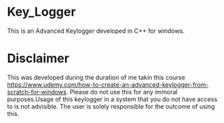 # Key_Logger
This is an Advanced Keylogger developed in C++ for windows.

# Disclaimer
This was developed during the duration of me takin this course https://www.udemy.com/how-to-create-an-advanced-keylogger-from-scratch-for-windows.
Please do not use this for any immoral purposes.Usage of this keylogger in a system that you do not have access to is not advisible. The user is solely responsible for the outcome of using this.
